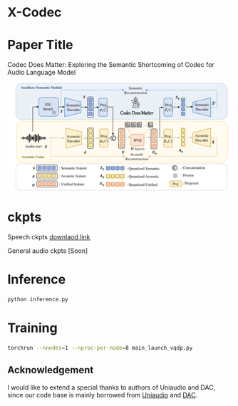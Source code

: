 # X-Codec

# Paper Title
Codec Does Matter: Exploring the Semantic Shortcoming of Codec for Audio Language Model

<img src="fig1.png" alt="Overview" width="600"/>

# ckpts

Speech ckpts [downlaod link](https://drive.google.com/file/d/11TqMx7LFvSp-x74B894cd7hWy82DfZmW/view?usp=drive_link)
 
General audio ckpts [Soon]

# Inference

```bash
python inference.py
```

# Training
```bash
torchrun --nnodes=1 --nproc-per-node=8 main_launch_vqdp.py
```

## Acknowledgement
I would like to extend a special thanks to authors of Uniaudio and DAC, since our code base is mainly borrowed from  [Uniaudio](https://github.com/yangdongchao/UniAudio/tree/main/codec) and [DAC](https://github.com/descriptinc/descript-audio-codec).

